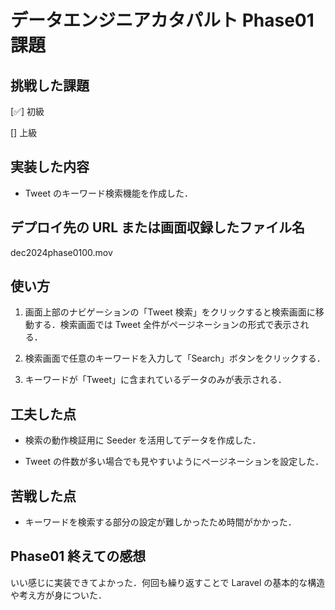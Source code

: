 # データエンジニアカタパルト Phase01 課題

## 挑戦した課題

[✅] 初級

[] 上級

## 実装した内容

-   Tweet のキーワード検索機能を作成した．

## デプロイ先の URL または画面収録したファイル名

dec2024phase0100.mov

## 使い方

1. 画面上部のナビゲーションの「Tweet 検索」をクリックすると検索画面に移動する．検索画面では Tweet 全件がページネーションの形式で表示される．

2. 検索画面で任意のキーワードを入力して「Search」ボタンをクリックする．

3. キーワードが「Tweet」に含まれているデータのみが表示される．

## 工夫した点

-   検索の動作検証用に Seeder を活用してデータを作成した．

-   Tweet の件数が多い場合でも見やすいようにページネーションを設定した．

## 苦戦した点

-   キーワードを検索する部分の設定が難しかったため時間がかかった．

## Phase01 終えての感想

いい感じに実装できてよかった．何回も繰り返すことで Laravel の基本的な構造や考え方が身についた．
